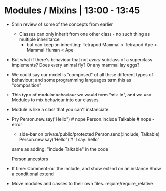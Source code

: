# Modules / Mixins | 13:00 - 13:45
- 5min review of some of the concepts from earlier
  - Classes can only inherit from one other class - no such thing as multiple inheritance
    - but can keep on inheriting:
      Tetrapod
      Mammal < Tetrapod
      Ape < Mammal
      Human < Ape

- But what if there's behaviour that not *every* subclass of a superclass implements?
  Does every animal fly? 
  Or any mammal lay eggs?
  
- We could say our model is "composed" of all these different types of behaviour; and some programming languages term this as "composition"

- This type of modular behaviour we would term "mix-in", and we use Modules to mix behaviour into our classes.

- Module is like a class that you can't instanciate.

- Pry
  Person.new.say("Hello") # nope
  Person.include Talkable # nope - error
    - side-bar on private/public/protected
  Person.send(:include, Talkable)
  Person.new.say("Hello") # 'I say: hello'
  
  same as adding:
    "include Talkable" in the code

  Person.ancestors 
    
- If time:
  Comment-out the include, and show extend on an instance
  Show a conditional extend

- Move modules and classes to their own files.
  require/require_relative